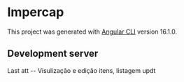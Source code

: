 # Impercap

This project was generated with [Angular CLI](https://github.com/angular/angular-cli) version 16.1.0.

## Development server

Last att -- Visulização e edição itens, listagem updt